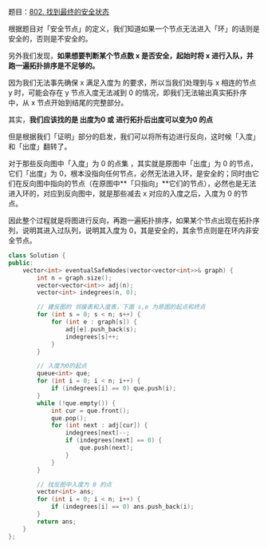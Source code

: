 题目：[802. 找到最终的安全状态](https://leetcode.cn/problems/find-eventual-safe-states/)

根据题目对「安全节点」的定义，我们知道如果一个节点无法进入「环」的话则是安全的，否则是不安全的。

另外我们发现，**如果想要判断某个节点数 x 是否安全，起始时将 x 进行入队，并跑一遍拓扑排序是不足够的。**

因为我们无法事先确保 x 满足入度为 的要求，所以当我们处理到与 x 相连的节点 y 时，可能会存在 y 节点入度无法减到 0 的情况，即我们无法输出真实拓扑序中，从 x 节点开始到结尾的完整部分。

其实，**我们应该找的是 出度为0 或 进行拓扑后出度可以变为0 的点**

但是根据我们「证明」部分的启发，我们可以将所有边进行反向，这时候「入度」和「出度」翻转了。

对于那些反向图中「入度」为 0 的点集 ，其实就是原图中「出度」为 0 的节点，它们「出度」为 0，根本没指向任何节点，必然无法进入环，是安全的；同时由它们在反向图中指向的节点（在原图中**「只指向」**它们的节点），必然也是无法进入环的，对应到反向图中，就是那些减去 x 对应的入度之后，入度为 0 的节点。

因此整个过程就是将图进行反向，再跑一遍拓扑排序，如果某个节点出现在拓扑序列，说明其进入过队列，说明其入度为 0，其是安全的，其余节点则是在环内非安全节点。

```c++
class Solution {
public:
    vector<int> eventualSafeNodes(vector<vector<int>>& graph) {
        int n = graph.size();
        vector<vector<int>> adj(n);
        vector<int> indegrees(n, 0);

        // 建反图的 邻接表和入度表，下面 s,e 为原图的起点和终点
        for (int s = 0; s < n; s++) {
            for (int e : graph[s]) {
                adj[e].push_back(s);
                indegrees[s]++;
            }
        }

        // 入度为0的起点
        queue<int> que;
        for (int i = 0; i < n; i++) {
            if (indegrees[i] == 0) que.push(i);
        }
        while (!que.empty()) {
            int cur = que.front();
            que.pop();
            for (int next : adj[cur]) {
                indegrees[next]--;
                if (indegrees[next] == 0) {
                    que.push(next);
                }
            }
        }

        // 找反图中入度为 0 的点
        vector<int> ans;
        for (int i = 0; i < n; i++) {
            if (indegrees[i] == 0) ans.push_back(i);
        }
        return ans;
    }
};

```

